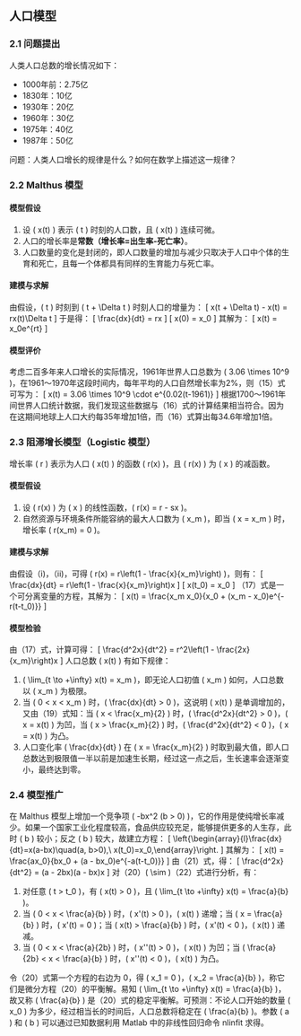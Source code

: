 ## 人口模型

### 2.1 问题提出

人类人口总数的增长情况如下：
- 1000年前：2.75亿
- 1830年：10亿
- 1930年：20亿
- 1960年：30亿
- 1975年：40亿
- 1987年：50亿

问题：人类人口增长的规律是什么？如何在数学上描述这一规律？

### 2.2 Malthus 模型
#### 模型假设
1. 设 \( x(t) \) 表示 \( t \) 时刻的人口数，且 \( x(t) \) 连续可微。
2. 人口的增长率是**常数（增长率=出生率-死亡率）**。
3. 人口数量的变化是封闭的，即人口数量的增加与减少只取决于人口中个体的生育和死亡，且每一个体都具有同样的生育能力与死亡率。

#### 建模与求解
由假设，\( t \) 时刻到 \( t + \Delta t \) 时刻人口的增量为：
\[ x(t + \Delta t) - x(t) = rx(t)\Delta t \]
于是得：
\[ \frac{dx}{dt} = rx \]
\[ x(0) = x_0 \]
其解为：
\[ x(t) = x_0e^{rt} \]

#### 模型评价
考虑二百多年来人口增长的实际情况，1961年世界人口总数为 \( 3.06 \times 10^9 \)，在1961～1970年这段时间内，每年平均的人口自然增长率为2%，则（15）式可写为：
\[ x(t) = 3.06 \times 10^9 \cdot e^{0.02(t-1961)} \]
根据1700～1961年间世界人口统计数据，我们发现这些数据与（16）式的计算结果相当符合。因为在这期间地球上人口大约每35年增加1倍，而（16）式算出每34.6年增加1倍。

### 2.3 阻滞增长模型（Logistic 模型）
增长率 \( r \) 表示为人口 \( x(t) \) 的函数 \( r(x) \)，且 \( r(x) \) 为 \( x \) 的减函数。

#### 模型假设
1. 设 \( r(x) \) 为 \( x \) 的线性函数，\( r(x) = r - sx \)。
2. 自然资源与环境条件所能容纳的最大人口数为 \( x_m \)，即当 \( x = x_m \) 时，增长率 \( r(x_m) = 0 \)。

#### 建模与求解
由假设（i)，（ii)，可得 \( r(x) = r\left(1 - \frac{x}{x_m}\right) \)，则有：
\[ \frac{dx}{dt} = r\left(1 - \frac{x}{x_m}\right)x \]
\[ x(t_0) = x_0 \]
（17）式是一个可分离变量的方程，其解为：
\[ x(t) = \frac{x_m x_0}{x_0 + (x_m - x_0)e^{-r(t-t_0)}} \]

#### 模型检验
由（17）式，计算可得：
\[ \frac{d^2x}{dt^2} = r^2\left(1 - \frac{2x}{x_m}\right)x \]
人口总数 \( x(t) \) 有如下规律：
1. \( \lim_{t \to +\infty} x(t) = x_m \)，即无论人口初值 \( x_m \) 如何，人口总数以 \( x_m \) 为极限。
2. 当 \( 0 < x < x_m \) 时，\( \frac{dx}{dt} > 0 \)，这说明 \( x(t) \) 是单调增加的，又由（19）式知：当 \( x < \frac{x_m}{2} \) 时，\( \frac{d^2x}{dt^2} > 0 \)，\( x = x(t) \) 为凹，当 \( x > \frac{x_m}{2} \) 时，\( \frac{d^2x}{dt^2} < 0 \)，\( x = x(t) \) 为凸。
3. 人口变化率 \( \frac{dx}{dt} \) 在 \( x = \frac{x_m}{2} \) 时取到最大值，即人口总数达到极限值一半以前是加速生长期，经过这一点之后，生长速率会逐渐变小，最终达到零。

### 2.4 模型推广

在 Malthus 模型上增加一个竞争项 \( -bx^2 (b > 0) \)，它的作用是使纯增长率减少。如果一个国家工业化程度较高，食品供应较充足，能够提供更多的人生存，此时 \( b \) 较小；反之 \( b \) 较大，故建立方程：
\[ \left\{\begin{array}{l}\frac{dx}{dt}=x(a-bx)\quad(a, b>0),\\ x(t_0)=x_0,\end{array}\right. \]
其解为：
\[ x(t) = \frac{ax_0}{bx_0 + (a - bx_0)e^{-a(t-t_0)}} \]
由（21）式，得：
\[ \frac{d^2x}{dt^2} = (a - 2bx)(a - bx)x \]
对（20）\( \sim \)（22）式进行分析，有：
1. 对任意 \( t > t_0 \)，有 \( x(t) > 0 \)，且 \( \lim_{t \to +\infty} x(t) = \frac{a}{b} \)。
2. 当 \( 0 < x < \frac{a}{b} \) 时，\( x'(t) > 0 \)，\( x(t) \) 递增；当 \( x = \frac{a}{b} \) 时，\( x'(t) = 0 \)；当 \( x(t) > \frac{a}{b} \) 时，\( x'(t) < 0 \)，\( x(t) \) 递减。
3. 当 \( 0 < x < \frac{a}{2b} \) 时，\( x''(t) > 0 \)，\( x(t) \) 为凹；当 \( \frac{a}{2b} < x < \frac{a}{b} \) 时，\( x''(t) < 0 \)，\( x(t) \) 为凸。

令（20）式第一个方程的右边为 0，得 \( x_1 = 0 \)，\( x_2 = \frac{a}{b} \)，称它们是微分方程（20）的平衡解。易知 \( \lim_{t \to +\infty} x(t) = \frac{a}{b} \)，故又称 \( \frac{a}{b} \) 是（20）式的稳定平衡解。可预测：不论人口开始的数量 \( x_0 \) 为多少，经过相当长的时间后，人口总数将稳定在 \( \frac{a}{b} \)。参数 \( a \) 和 \( b \) 可以通过已知数据利用 Matlab 中的非线性回归命令 nlinfit 求得。